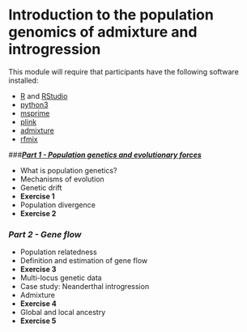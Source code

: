 # Introduction to the population genomics of admixture and introgression

This module will require that participants have the following software installed:
- [R](https://www.r-project.org/) and [RStudio](https://www.rstudio.com/)
- [python3](https://anaconda.org/anaconda/python)
- [msprime](https://anaconda.org/conda-forge/msprime)
- [plink](https://anaconda.org/bioconda/plink)
- [admixture](https://anaconda.org/bioconda/admixture)
- [rfmix](https://anaconda.org/bioconda/rfmix)

###[***Part 1 - Population genetics and evolutionary forces***](https://github.com/alanrogers/agar22/blob/main/introgression/AGAR_2022_Module4_pt1.pdf)
- What is population genetics?
- Mechanisms of evolution
- Genetic drift
- **Exercise 1**
- Population divergence
- **Exercise 2**

### ***Part 2 - Gene flow***
- Population relatedness
- Definition and estimation of gene flow
- **Exercise 3**
- Multi-locus genetic data
- Case study: Neanderthal introgression
- Admixture
- **Exercise 4**
- Global and local ancestry
- **Exercise 5**
